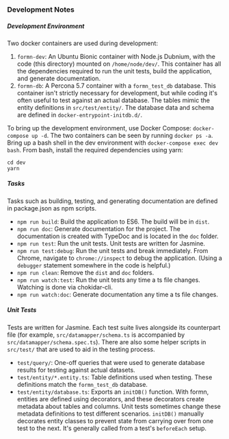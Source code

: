 ### Development Notes

##### Development Environment

Two docker containers are used during development:

  1. `formn-dev`: An Ubuntu Bionic container with Node.js Dubnium, with the code
     (this directory) mounted on `/home/node/dev/`.  This container has all the
     dependencies required to run the unit tests, build the application, and
     generate documentation.
  2. `formn-db`: A Percona 5.7 container with a `formn_test_db` database.  This
     container isn't strictly necessary for development, but while coding it's
     often useful to test against an actual database.  The tables mimic the
     entity definitions in `src/test/entity/`.  The database data and schema are
     defined in `docker-entrypoint-initdb.d/`.

To bring up the development environment, use Docker Compose: `docker-compose up
-d`.  The two containers can be seen by running `docker ps -a`.  Bring up a
bash shell in the dev environment with `docker-compose exec dev bash`.  From bash,
install the required dependencies using yarn:

```
cd dev
yarn
```

##### Tasks

Tasks such as building, testing, and generating documentation are defined in package.json as npm scripts.

  * `npm run build`: Build the application to ES6.  The build will be in
    `dist`.
  * `npm run doc`: Generate documentation for the project.  The documentation
    is created with TypeDoc and is located in the `doc` folder.
  * `npm run test`: Run the unit tests.  Unit tests are written for Jasmine.
  * `npm run test:debug`: Run the unit tests and break immediately.  From
    Chrome, navigate to `chrome://inspect` to debug the application.  (Using a
    `debugger` statement somewhere in the code is helpful.)
  * `npm run clean`: Remove the `dist` and `doc` folders.
  * `npm run watch:test`: Run the unit tests any time a ts file changes.
    Watching is done via chokidar-cli.
  * `npm run watch:doc`: Generate documentation any time a ts file changes.

##### Unit Tests

Tests are written for Jasmine.  Each test suite lives alongside its counterpart
file (for example, `src/datamapper/schema.ts` is accompanied by
`src/datamapper/schema.spec.ts`).  There are also some helper scripts in
`src/test/` that are used to aid in the testing process.

  * `test/query/`: One-off queries that were used to generate database results
    for testing against actual datasets.
  * `test/entity/*.entity.ts`: Table definitions used when testing.  These
    definitions match the `formn_test_db` database.
  * `test/entity/database.ts`: Exports an `initDB()` function.  With formn,
    entities are defined using decorators, and these decorators create metadata
    about tables and columns.  Unit tests sometimes change these metadata
    definitions to test different scenarios.  `initDB()` manually decorates
    entity classes to prevent state from carrying over from one test to the
    next.  It's generally called from a test's `beforeEach` setup.

